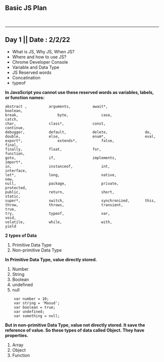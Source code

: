 ## Basic JS Plan

<br>

<hr>

## Day 1 || Date : 2/2/22

- What is JS, Why JS, When JS?
- Where and how to use JS?
- Chrome Developer Console
- Variable and Data Type
- JS Reserved words
- Concatination
- typeof

<b>In JavaScript you cannot use these reserved words as variables, labels, or function names:</b>

```
abstract ,	        arguments,	        await*,	                boolean,
break,	                byte,   	        case,	                catch,
char,   	        class*, 	        const,	                continue,
debugger,	        default,   	        delete,	                do,
double, 	        else,   	        enum*,	                eval,
export*,                extends*,	        false,	                final,
finally,	        float,  	        for,	                function,
goto,   	        if,     	        implements, 	        import*,
in,             	instanceof, 	        int,        	        interface,
let*,           	long,       	        native,     	        new,
null,           	package,       	        private,    	        protected,
public,         	return,     	        short,      	        static,
super*,         	switch,     	        synchronized,     	this,
throw,          	throws,     	        transient,  	        true,
try,            	typeof,     	        var,        	        void,
volatile,       	while,      	        with,       	        yield
```

<div >
    <b>2 types of Data</b>
    <ol>
    <li>Primitive Data Type</li>
    <li>Non-primitive Data Type</li>
    </ol>
</div>

<b> In Primitive Data Type, value directly stored. </b>

<ol>
    <li>Number</li>
    <li>String</li>
    <li>Boolean</li>
    <li>undefined</li>
    <li>null</li>
</ol>

```
    var number = 10;
    var string = 'Masud';
    var boolean = true;
    var undefined;
    var something = null;
```

<b> But in non-primitive Data Type, value not directly stored. It save the reference of value. So these types of data called Object. They have properties. </b>

<ol>
    <li>Array</li>
    <li>Object</li>
    <li>Function</li>
</ol>
